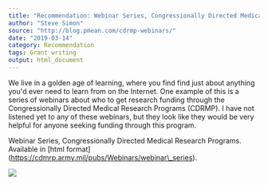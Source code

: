```yaml
---
title: "Recommendation: Webinar Series, Congressionally Directed Medical Research Programs"
author: "Steve Simon"
source: "http://blog.pmean.com/cdrmp-webinars/"
date: "2019-03-14"
category: Recommendation
tags: Grant writing
output: html_document
---
```


We live in a golden age of learning, where you find find just about
anything you'd ever need to learn from on the Internet. One example of
this is a series of webinars about who to get research funding through
the Congressionally Directed Medical Research Programs (CDRMP). I have
not listened yet to any of these webinars, but they look like they would
be very helpful for anyone seeking funding through this
program.

<!---More--->

Webinar Series, Congressionally Directed Medical Research Programs.
Available in \[html
format\](https://cdmrp.army.mil/pubs/Webinars/webinar\_series).

![](../../../web/images/cdrmp-webinars01.png)




